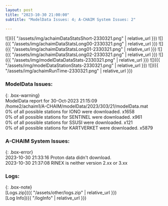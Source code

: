 ```yaml
---
layout: post
title: "2023-10-30 21:00:00"
subtitle: "ModelData Issues: 4; A-CHAIM System Issues: 2"

---
```


![]({{ "/assets/img/achaimDataStatsShort-2330321.png" | relative_url }})
![]({{ "/assets/img/achaimDataStatsLong00-2330321.png" | relative_url }})
![]({{ "/assets/img/achaimDataStatsLong01-2330321.png" | relative_url }})
![]({{ "/assets/img/achaimDataStatsLong02-2330321.png" | relative_url }})
![]({{ "/assets/img/modelDataDataStats-2330321.png" | relative_url }})
![]({{ "/assets/img/modelDataStationStats-2330321.png" | relative_url }})
![]({{ "/assets/img/achaimRunTime-2330321.png" | relative_url }})


### ModelData Issues:  
  
{: .box-warning}  
 ModelData report for 30-Oct-2023 21:15:09   
 /home2/achaim1/A-CHAIM/modelData/2023/303/21/modelData.mat   
 0% of all possible stations for IONO were downloaded. x1658   
 0% of all possible stations for SENTINEL were downloaded. x961   
 0% of all possible stations for SSUSI were downloaded. x121   
 0% of all possible stations for KARTVERKET were downloaded. x5879   
  
### A-CHAIM System Issues:  
  
{: .box-error}  
2023-10-30 21:33:16 Proton data didn't download.  
2023-10-30 21:37:08 RINEX is neither version 2.xx or 3.xx  

### Logs:  
  
{: .box-note}  
[Logs.zip]({{ "/assets/other/logs.zip" | relative_url }})  
[Log Info]({{ "/logInfo" | relative_url }})  
